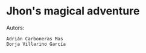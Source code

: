 Jhon's magical adventure
========================
Autors:

	Adrián Carboneras Mas 
	Borja Villarino García
